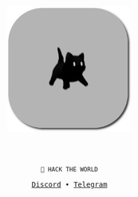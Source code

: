 <div align="center"> 
<br /><br /> 

<img src="./1.png" width="250px" />

<br /><br /> 

`🍁 HACK THE WORLD`

<p align="center">
      <samp>
         <a href="https://discord.gg/#9707" target="_blank">Discord</a> &#8226;
         <a href="https://t.me/W2N3098" target="_blank">Telegram</a>
      </samp>
</p>

</div>
